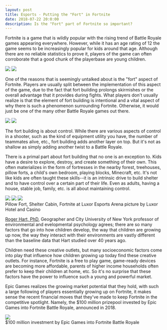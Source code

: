 ```yaml
---
layout: post
title: Esports - Putting the "Fort" in Fortnite 
date: 2018-07-22 20:0:00
description: Is the "Fort" part of Fortnite so important?
---
```

Fortnite is a game that is wildly popular with the rising trend of Battle Royale games appearing everywhere. However, while it has an age rating of 12 the game seems to be increasingly popular for kids around that age. Although there are no reliable statistics to prove it, players of the game can often corroborate that a good chunk of the playerbase are young children.

<div class="img_row">
	<img class="col one" src="{{ site.baseurl }}/img/kid-fortnite.jpg">
	<img class="col two" src="{{ site.baseurl }}/img/fortnite-banner.jpg">
</div>

One of the reasons that is seemingly untalked about is the "fort" aspect of Fortnite. Players are usually split between the implementation of this aspect of the game, due to the fact that fort building prolongs skirmishes or the overall advantage that it provides during fights. What players don't usually realize is that the element of fort building is intentional and a vital aspect of why there is such a phenomenon surrounding Fortnite. Otherwise, it would just be one of the many other Battle Royale games out there.

<div class="img_row">
	<img class="col two" src="{{ site.baseurl }}/img/pubg.jpg">
	<img class="col one" src="{{ site.baseurl}}/img/h1z1.jpg">
</div>

The fort building is about control. While there are various aspects of control in a shooter, such as the kind of equipment utility you have, the number of teammates alive, etc., fort building adds another layer on top. But it's not as shallow as simply adding another twist to a Battle Royale.

There is a primal part about fort building that no one is an exception to. Kids have a desire to explore, destroy, and create something of their own. This often materializes in the form of fortresses in the nearby forest, treehouses, pillow forts, a child's own bedroom, playing blocks, Minecraft, etc. It's not like kids are often taught these skills--it is an intrinsic drive to build shelter and to have control over a certain part of their life. Even as adults, having a house, stable job, family, etc. is all about maintaining control. 

<div class="img_row">
	<img class="col one" src="{{ site.baseurl }}/img/pillow-fort.jpg">
	<img class="col one" src="{{ site.baseurl }}/img/shelter-cabin.jpg">
	<img class="col one" src="{{ site.baseurl }}/img/fortnite-luxor.jpg">
</div>
<div class="col three caption">
	Pillow Fort, Shelter Cabin, Fortnite at Luxor Esports Arena picture by Luxor Hotel and Casino
</div>

<a href="http://www.apa.org/monitor/mar06/childhood.aspx">Roger Hart, PhD</a>, Geographer and City University of New York professor of environmental and evelopmental psychology agrees; there are so many factors that go into how children develop, the way that children are growing up now, the way they interact with their environments are vastly different than the baseline data that Hart studied over 40 years ago. 

Children need these creative outlets, but many socioeconomic factors come into play that influence how children growing up today find these creative outlets. For instance, Fortnite is a free to play game, game-ready devices are becoming more affordable, parents of higher income households often prefer to keep their children at home, etc. So it's no surprise that these factors have the power to influence such a young and powerful market. 

Epic Games realizes the growing market potential that they hold, with such a large following of players essentially growing up on Fortnite, it makes sense the recent financial moves that they've made to keep Fortnite in the competitive spotlight. Namely, the $100 million prizepool invested by Epic Games into Fortnite Battle Royale, announced in 2018.

<div class="img_row">
	<img class="col three" src="{{ site.baseurl }}/img/fortnite-100m.jpg">
</div>
<div class="col three caption">
	$100 million investment by Epic Games into Fortnite Battle Royale
</div>
